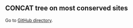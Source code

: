 ## CONCAT tree on most conserved sites

Go to [GitHub directory](https://github.com/biocore/wol/tree/master/data/trees/concat/cons).
